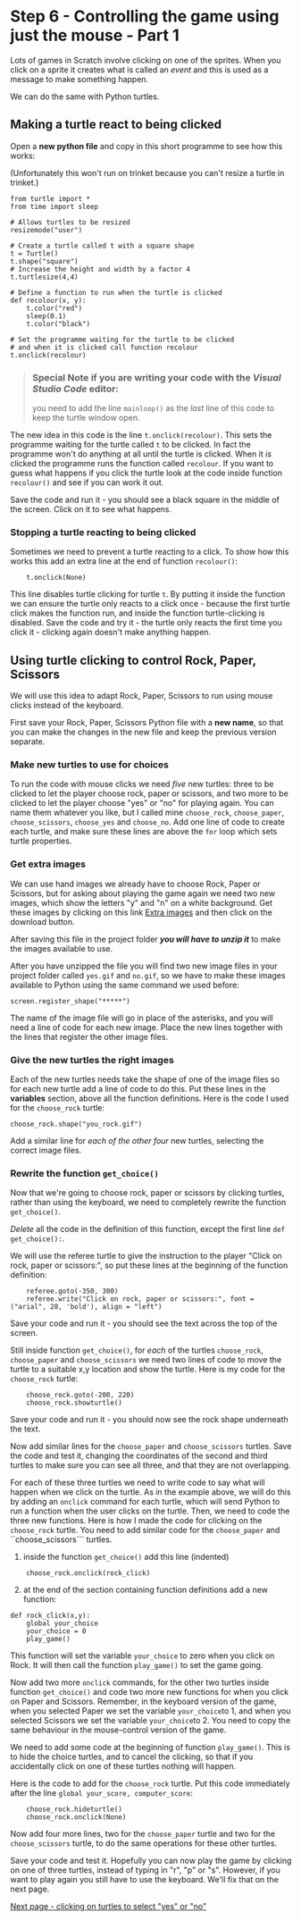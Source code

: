# Step 6 - Controlling the game using just the mouse - Part 1

Lots of games in Scratch involve clicking on one of the sprites. When you click on a sprite it creates what is called an *event* and this is used as a message to make something happen.

We can do the same with Python turtles.

## Making a turtle react to being clicked

Open a **new python file** and copy in this short programme to see how this works:

(Unfortunately this won't run on trinket because you can't resize a turtle in trinket.)
```
from turtle import *
from time import sleep

# Allows turtles to be resized
resizemode("user")

# Create a turtle called t with a square shape
t = Turtle()
t.shape("square")
# Increase the height and width by a factor 4
t.turtlesize(4,4)

# Define a function to run when the turtle is clicked
def recolour(x, y):
    t.color("red")
    sleep(0.1)
    t.color("black")

# Set the programme waiting for the turtle to be clicked
# and when it is clicked call function recolour
t.onclick(recolour)
```
>### Special Note if you are writing your code with the *Visual Studio Code* editor:
>you need to add the line ```mainloop()``` as the *last* line of this code to keep the turtle window open.

The new idea in this code is the line ```t.onclick(recolour)```. This sets the programme waiting for the turtle called ```t``` to be clicked. In fact the programme won't do anything at all until the turtle is clicked. When it *is* clicked the programme runs the function called ```recolour```. If you want to guess what happens if you click the turtle look at the code inside function ```recolour()``` and see if you can work it out.

Save the code and run it - you should see a black square in the middle of the screen. Click on it to see what happens.

### Stopping a turtle reacting to being clicked

Sometimes we need to prevent a turtle reacting to a click. To show how this works this add an extra line at the end of function ```recolour()```:
```
    t.onclick(None)
```
This line disables turtle clicking for turtle ```t```. By putting it inside the function we can ensure the turtle only reacts to a click once - because the first turtle click makes the function run, and inside the function turtle-clicking is disabled. Save the code and try it - the turtle only reacts the first time you click it - clicking again doesn't make anything happen.

## Using turtle clicking to control Rock, Paper, Scissors

We will use this idea to adapt Rock, Paper, Scissors to run using mouse clicks instead of the keyboard.

First save your Rock, Paper, Scissors Python file with a **new name**, so that you can make the changes in the new file and keep the previous version separate. 

### Make new turtles to use for choices

To run the code with mouse clicks we need *five* new turtles: three to be clicked to let the player choose rock, paper or scissors, and two more to be clicked to let the player choose "yes" or "no" for playing again. You can name them whatever you like, but I called mine ```choose_rock```, ```choose_paper```, ```choose_scissors```, ```choose_yes``` and ```choose_no```. Add one line of code to create each turtle, and make sure these lines are above the ```for``` loop which sets turtle properties.

### Get extra images

We can use hand images we already have to choose Rock, Paper or Scissors, but for asking about playing the game again we need two new images, which show the letters "y" and "n" on a white background. Get these images by clicking on this link [Extra images](extra_images.zip) and then click on the download button.

After saving this file in the project folder **_you will have to unzip it_** to make the images available to use.

After you have unzipped the file you will find two new image files in your project folder called ```yes.gif``` and ```no.gif```, so we have to make these images available to Python using the same command we used before:
```
screen.register_shape("*****")
```
The name of the image file will go in place of the asterisks, and you will need a line of code for each new image. Place the new lines together with the lines that register the other image files.

### Give the new turtles the right images

Each of the new turtles needs take the shape of one of the image files so for each new turtle add a line of code to do this. Put these lines in the **variables** section, above all the function definitions. Here is the code I used for the ```choose_rock``` turtle:
```
choose_rock.shape("you_rock.gif")
```

Add a similar line for *each of the other four* new turtles, selecting the correct image files.

### Rewrite the function ```get_choice()```

Now that we're going to choose rock, paper or scissors by clicking turtles, rather than using the keyboard, we need to completely rewrite the function ```get_choice()```. 

_*Delete*_ all the code in the definition of this function, except the first line ```def get_choice():```.

We will use the referee turtle to give the instruction to the player "Click on rock, paper or scissors:", so put these lines at the beginning of the function definition:
```
    referee.goto(-350, 300)
    referee.write("Click on rock, paper or scissors:", font = ("arial", 28, 'bold'), align = "left")
```

Save your code and run it - you should see the text across the top of the screen.

Still inside function ```get_choice()```, for *each* of the turtles ```choose_rock```, ```choose_paper``` and ```choose_scissors``` we need two lines of code to move the turtle to a suitable x,y location and show the turtle. Here is my code for the ```choose_rock``` turtle:
```
    choose_rock.goto(-200, 220)
    choose_rock.showturtle()
```

Save your code and run it - you should now see the rock shape underneath the text.

Now add similar lines for the ```choose_paper``` and ```choose_scissors``` turtles. Save the code and test it, changing the coordinates of the second and third turtles to make sure you can see all three, and that they are not overlapping.

For each of these three turtles we need to write code to say what will happen when we click on the turtle. As in the example above, we will do this by adding an ```onclick``` command for each turtle, which will send Python to run a function when the user clicks on the turtle. Then, we need to code the three new functions. Here is how I made the code for clicking on the ```choose_rock``` turtle. You need to add similar code for the ```choose_paper``` and ``choose_scissors``` turtles.
1. inside the function ```get_choice()``` add this line (indented)
```
    choose_rock.onclick(rock_click)
```
2. at the end of the section containing function definitions add a new function:
```
def rock_click(x,y):
    global your_choice
    your_choice = 0
    play_game()
```
This function will set the variable ```your_choice``` to zero when you click on Rock. It will then call the function ```play_game()``` to set the game going.

Now add two more ```onclick``` commands, for the other two turtles inside function ```get_choice()``` and code two more new functions for when you click on Paper and Scissors. Remember, in the keyboard version of the game, when you selected Paper we set the variable ```your_choice```to 1, and when you selected Scissors we set the variable ```your_choice```to 2. You need to copy the same behaviour in the mouse-control version of the game.

We need to add some code at the beginning of function ```play_game()```. This is to hide the choice turtles, and to cancel the clicking, so that if you accidentally click on one of these turtles nothing will happen.

Here is the code to add for the ```choose_rock``` turtle. Put this code immediately after the line ```global your_score, computer_score```:
```
    choose_rock.hideturtle()
    choose_rock.onclick(None)
```
Now add four more lines, two for the ```choose_paper``` turtle and two for the ```choose_scissors``` turtle, to do the same operations for these other turtles.

Save your code and test it. Hopefully you can now play the game by clicking on one of three turtles, instead of typing in "r", "p" or "s". However, if you want to play again you still have to use the keyboard. We'll fix that on the next page.

[Next page - clicking on turtles to select "yes" or "no"](README2.md)







